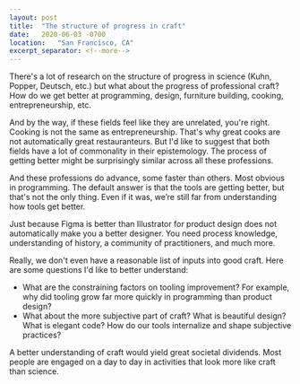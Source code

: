 ```yaml
---
layout: post
title:  "The structure of progress in craft"
date:   2020-06-03 -0700
location:   "San Francisco, CA"
excerpt_separator: <!--more-->
---
```

There's a lot of research on the structure of progress in science (Kuhn, Popper, Deutsch, etc.) but what about the progress of professional craft?<!--more--> How do we get better at programming, design, furniture building, cooking, entrepreneurship, etc.

And by the way, if these fields feel like they are unrelated, you're right. Cooking is not the same as entrepreneurship. That's why great cooks are not automatically great restauranteurs. But I'd like to suggest that both fields have a lot of commonality in their epistemology. The process of getting better might be surprisingly similar across all these professions.

And these professions do advance, some faster than others. Most obvious in programming. The default answer is that the tools are getting better, but that's not the only thing. Even if it was, we’re still far from understanding how tools get better.

Just because Figma is better than Illustrator for product design does not automatically make you a better designer. You need process knowledge, understanding of history, a community of practitioners, and much more.

Really, we don't even have a reasonable list of inputs into good craft. Here are some questions I'd like to better understand:

* What are the constraining factors on tooling improvement? For example, why did tooling grow far more quickly in programming than product design?
* What about the more subjective part of craft? What is beautiful design? What is elegant code? How do our tools internalize and shape subjective practices?

A better understanding of craft would yield great societal dividends. Most people are engaged on a day to day in activities that look more like craft than science.